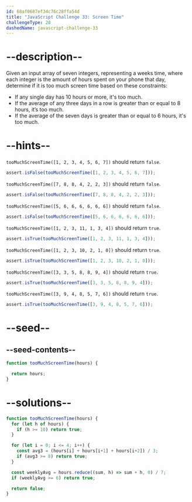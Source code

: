 ```yaml
---
id: 68af0687ef34c76c28ffa54d
title: "JavaScript Challenge 33: Screen Time"
challengeType: 28
dashedName: javascript-challenge-33
---
```


# --description--

Given an input array of seven integers, representing a weeks time, where each integer is the amount of hours spent on your phone that day, determine if it is too much screen time based on these constraints:

- If any single day has 10 hours or more, it's too much.
- If the average of any three days in a row is greater than or equal to 8 hours, it’s too much.
- If the average of the seven days is greater than or equal to 6 hours, it's too much.

# --hints--

`tooMuchScreenTime([1, 2, 3, 4, 5, 6, 7])` should return `false`.

```js
assert.isFalse(tooMuchScreenTime([1, 2, 3, 4, 5, 6, 7]));
```

`tooMuchScreenTime([7, 8, 8, 4, 2, 2, 3])` should return `false`.

```js
assert.isFalse(tooMuchScreenTime([7, 8, 8, 4, 2, 2, 3]));
```

`tooMuchScreenTime([5, 6, 6, 6, 6, 6, 6])` should return `false`.

```js
assert.isFalse(tooMuchScreenTime([5, 6, 6, 6, 6, 6, 6]));
```

`tooMuchScreenTime([1, 2, 3, 11, 1, 3, 4])` should return `true`.

```js
assert.isTrue(tooMuchScreenTime([1, 2, 3, 11, 1, 3, 4]));
```

`tooMuchScreenTime([1, 2, 3, 10, 2, 1, 0])` should return `true`.

```js
assert.isTrue(tooMuchScreenTime([1, 2, 3, 10, 2, 1, 0]));
```

`tooMuchScreenTime([3, 3, 5, 8, 8, 9, 4])` should return `true`.

```js
assert.isTrue(tooMuchScreenTime([3, 3, 5, 8, 8, 9, 4]));
```

`tooMuchScreenTime([3, 9, 4, 8, 5, 7, 6])` should return `true`.

```js
assert.isTrue(tooMuchScreenTime([3, 9, 4, 8, 5, 7, 6]));
```

# --seed--

## --seed-contents--

```js
function tooMuchScreenTime(hours) {

  return hours;
}
```

# --solutions--

```js
function tooMuchScreenTime(hours) {
  for (let h of hours) {
    if (h >= 10) return true;
  }

  for (let i = 0; i <= 4; i++) {
    const avg3 = (hours[i] + hours[i+1] + hours[i+2]) / 3;
    if (avg3 >= 8) return true;
  }

  const weeklyAvg = hours.reduce((sum, h) => sum + h, 0) / 7;
  if (weeklyAvg >= 6) return true;

  return false;
}
```
